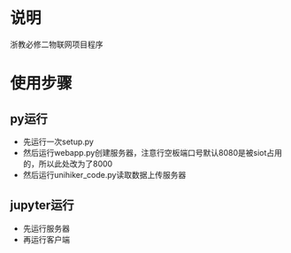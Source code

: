 # 说明
浙教必修二物联网项目程序

# 使用步骤
## py运行
- 先运行一次setup.py
- 然后运行webapp.py创建服务器，注意行空板端口号默认8080是被siot占用的，所以此处改为了8000
- 然后运行unihiker_code.py读取数据上传服务器

## jupyter运行
- 先运行服务器
- 再运行客户端